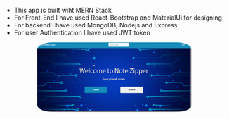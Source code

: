 - This app is built wiht MERN Stack 
- For Front-End I have used React-Bootstrap and MaterialUi for designing 
- For backend I have used MongoDB, Nodejs and Express
- For user Authentication I have used JWT token
  

<div align="center"> 
<img align="center" width="70%" height="60%" style="border-radius:10%" src="assets/NoteZipperApp.png" height="175px"/>
</div>
